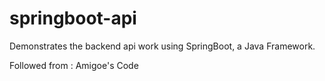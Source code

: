 # springboot-api

Demonstrates the backend api work using SpringBoot, a Java Framework.

Followed from : Amigoe's Code
